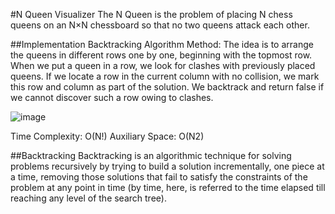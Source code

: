 #N Queen Visualizer
The N Queen is the problem of placing N chess queens on an N×N chessboard so that no two queens attack each other.

##Implementation
Backtracking Algorithm Method:
The idea is to arrange the queens in different rows one by one, beginning with the topmost row. When we put a queen in a row, we look for clashes with previously placed queens. If we locate a row in the current column with no collision, we mark this row and column as part of the solution. We backtrack and return false if we cannot discover such a row owing to clashes.

![image](https://user-images.githubusercontent.com/76558062/214357376-f2ef3658-df0e-44e9-8959-6c43a43b8e68.png)

Time Complexity: O(N!)
Auxiliary Space: O(N2)

##Backtracking 
Backtracking is an algorithmic technique for solving problems recursively by trying to build a solution incrementally, one piece at a time, removing those solutions that fail to satisfy the constraints of the problem at any point in time (by time, here, is referred to the time elapsed till reaching any level of the search tree).
